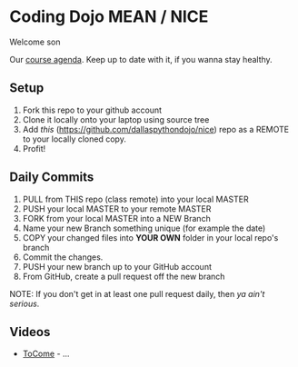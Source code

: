 # Coding Dojo MEAN / NICE
Welcome son

Our [course agenda](https://youtube.com). Keep up to date with it, if you wanna stay healthy.

## Setup
 1. Fork this repo to your github account
 2. Clone it locally onto your laptop using source tree
 3. Add *this* (https://github.com/dallaspythondojo/nice) repo as a REMOTE to your locally cloned copy.
 3. Profit!

## Daily Commits
 1. PULL from THIS repo (class remote) into your local MASTER
 2. PUSH your local MASTER to your remote MASTER
 2. FORK from your local MASTER into a NEW Branch
 3. Name your new Branch something unique (for example the date)
 4. COPY your changed files into __YOUR OWN__ folder in your local repo's branch
 5. Commit the changes.
 6. PUSH your new branch up to your GitHub account
 7. From GitHub, create a pull request off the new branch

NOTE: If you don't get in at least one pull request daily, then *_ya ain't serious_*.

## Videos

* [ToCome](https://youtube.com) - ...
